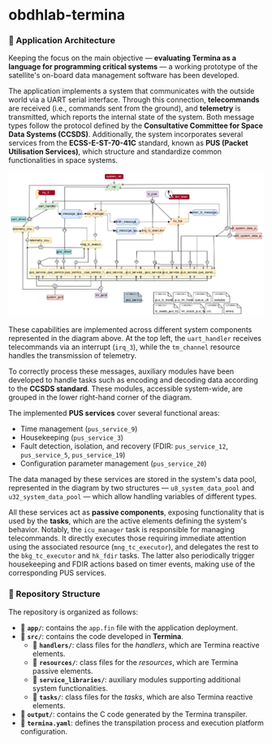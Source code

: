 # obdhlab-termina

### 🧩 Application Architecture

Keeping the focus on the main objective — **evaluating Termina as a language for programming critical systems** — a working prototype of the satellite's on-board data management software has been developed.

The application implements a system that communicates with the outside world via a UART serial interface. Through this connection, **telecommands** are received (i.e., commands sent from the ground), and **telemetry** is transmitted, which reports the internal state of the system. Both message types follow the protocol defined by the **Consultative Committee for Space Data Systems (CCSDS)**. Additionally, the system incorporates several services from the **ECSS-E-ST-70-41C** standard, known as **PUS (Packet Utilisation Services)**, which structure and standardize common functionalities in space systems.

![Application architecture diagram](docs/architecture_diagram.svg)

These capabilities are implemented across different system components represented in the diagram above. At the top left, the `uart_handler` receives telecommands via an interrupt (`irq_3`), while the `tm_channel` resource handles the transmission of telemetry.

To correctly process these messages, auxiliary modules have been developed to handle tasks such as encoding and decoding data according to the **CCSDS standard**. These modules, accessible system-wide, are grouped in the lower right-hand corner of the diagram.

The implemented **PUS services** cover several functional areas:
- Time management (`pus_service_9`)
- Housekeeping (`pus_service_3`)
- Fault detection, isolation, and recovery (FDIR: `pus_service_12`, `pus_service_5`, `pus_service_19`)
- Configuration parameter management (`pus_service_20`)

The data managed by these services are stored in the system's data pool, represented in the diagram by two structures — `u8_system_data_pool` and `u32_system_data_pool` — which allow handling variables of different types.

All these services act as **passive components**, exposing functionality that is used by the **tasks**, which are the active elements defining the system's behavior. Notably, the `icu_manager` task is responsible for managing telecommands. It directly executes those requiring immediate attention using the associated resource (`mng_tc_executor`), and delegates the rest to the `bkg_tc_executor` and `hk_fdir` tasks. The latter also periodically trigger housekeeping and FDIR actions based on timer events, making use of the corresponding PUS services.



### 📁 Repository Structure

The repository is organized as follows:

- 📁 **`app/`**: contains the `app.fin` file with the application deployment.
- 📁 **`src/`**: contains the code developed in **Termina**.
  - 📁 **`handlers/`**: class files for the *handlers*, which are Termina reactive elements.
  - 📁 **`resources/`**: class files for the *resources*, which are Termina passive elements.
  - 📁 **`service_libraries/`**: auxiliary modules supporting additional system functionalities.
  - 📁 **`tasks/`**: class files for the *tasks*, which are also Termina reactive elements.
- 📁 **`output/`**: contains the C code generated by the Termina transpiler.
- 🧾 **`termina.yaml`**: defines the transpilation process and execution platform configuration.


